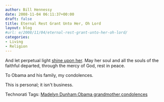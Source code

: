 ```yaml
---
author: Bill Hennessy
date: 2008-11-04 06:11:37+00:00
draft: false
title: Eternal Rest Grant Unto Her, Oh Lord
layout: blog
#url: e/2008/11/04/eternal-rest-grant-unto-her-oh-lord/
categories:
- Living
- Religion
---
```


And let perpetual light [shine upon her](https://www.abc.net.au/news/stories/2008/11/04/2409738.htm). May her soul and all the souls of the faithful departed, through the mercy of God, rest in peace.

 

To Obama and his family, my condolences. 

 

This is personal; it isn't business. 

 

Technorati Tags: [Madelyn Dunham](https://technorati.com/tags/Madelyn%20Dunham),[Obama grandmother](https://technorati.com/tags/Obama%20grandmother),[condolences](https://technorati.com/tags/condolences)
